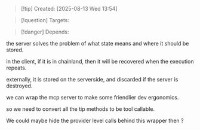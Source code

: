 
>[!tip] Created: [2025-08-13 Wed 13:54]

>[!question] Targets: 

>[!danger] Depends: 

the server solves the problem of what state means and where it should be stored.

in the client, if it is in chainland, then it will be recovered when the execution repeats.

externally, it is stored on the serverside, and discarded if the server is destroyed.

we can wrap the mcp server to make some friendlier dev ergonomics.

so we need to convert all the tip methods to be tool callable.

We could maybe hide the provider level calls behind this wrapper then ?

